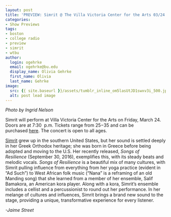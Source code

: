 ```yaml
---
layout: post
title: 'PREVIEW: Simrit @ The Villa Victoria Center for the Arts 03/24'
categories:
- Show Previews
tags:
- boston
- college radio
- preview
- simrit
- wtbu
author:
  login: ogehrke
  email: ogehrke@bu.edu
  display_name: Olivia Gehrke
  first_name: Olivia
  last_name: Gehrke
image:
  src: {{ site.baseurl }}/assets/tumblr_inline_om5lasUtJD1swxv3i_500.jpg
  alt: post lead image
---
```


_Photo by Ingrid Nelson_

Simrit will perform at Villa Victoria Center for the Arts on Friday, March 24. Doors are at 7:30  p.m. Tickets range from $25-$35 and can be purchased [here](http://t.umblr.com/redirect?z=https%3A%2F%2Ftickets.brightstarevents.com%2Fevent%2Fsimrit-live-in-boston3547629%3F_ga%3D1.222917915.1219012893.1481669062&t=NGRjODU4ZmMwNzdkNTllOTU2MmJmZjg4ZWUwNmIwYWRlMDk4MzQ0Nyw3ajBmeTVMbg%3D%3D&b=t%3AKIk-PtjejdhRSOqxbjcLKQ&p=http%3A%2F%2Fwtburadio.tumblr.com%2Fpost%2F157874191623%2Fpreview-simrit-the-villa-victoria-center-for&m=1). The concert is open to all ages.

[Simrit](http://t.umblr.com/redirect?z=http%3A%2F%2Fsimritkaurmusic.com&t=Yzg2ZWZjZThmNGIzYmFmZTUyYzE5YzA1Y2U4MTQ1MjVjYzkzZDZlMiw3ajBmeTVMbg%3D%3D&b=t%3AKIk-PtjejdhRSOqxbjcLKQ&p=http%3A%2F%2Fwtburadio.tumblr.com%2Fpost%2F157874191623%2Fpreview-simrit-the-villa-victoria-center-for&m=1) grew up in the southern United States, but her sound is settled deeply in her Greek Orthodox heritage; she was born in Greece before being adopted and moving to the U.S. Her recently released, _Songs of Resilience_ (September 30, 2016), exemplifies this, with its steady beats and melodic vocals. _Songs of Resilience_ is a beautiful mix of many cultures, with Simrit pulling influence from everything from her yoga practice (evident in “Ad Such”) to West African folk music (“Nana” is a reframing of an old Manding song) that she learned from a member of her ensemble, Salif Bamakora, an American kora player. Along with a kora, Simrit’s ensemble includes a cellist and a percussionist to round out her performance. In her melange of cultures and influences, Simrit brings a brand new sound to the stage, providing a unique, transformative experience for every listener.

_\-Jaime Street_